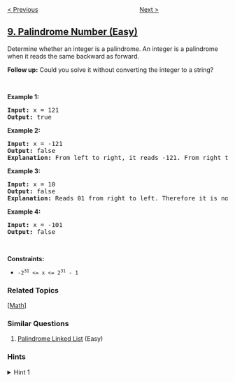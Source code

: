 <!--|This file generated by command(leetcode description); DO NOT EDIT.    |-->
<!--+----------------------------------------------------------------------+-->
<!--|@author    openset <openset.wang@gmail.com>                           |-->
<!--|@link      https://github.com/openset                                 |-->
<!--|@home      https://github.com/openset/leetcode                        |-->
<!--+----------------------------------------------------------------------+-->

[< Previous](../string-to-integer-atoi "String to Integer (atoi)")
　　　　　　　　　　　　　　　　
[Next >](../regular-expression-matching "Regular Expression Matching")

## [9. Palindrome Number (Easy)](https://leetcode.com/problems/palindrome-number "回文数")

<p>Determine whether an integer is a palindrome. An integer&nbsp;is&nbsp;a&nbsp;palindrome when it&nbsp;reads the same backward as forward.</p>

<p><strong>Follow up:</strong> Could you solve&nbsp;it without converting the integer to a string?</p>

<p>&nbsp;</p>
<p><strong>Example 1:</strong></p>

<pre>
<strong>Input:</strong> x = 121
<strong>Output:</strong> true
</pre>

<p><strong>Example 2:</strong></p>

<pre>
<strong>Input:</strong> x = -121
<strong>Output:</strong> false
<strong>Explanation:</strong> From left to right, it reads -121. From right to left, it becomes 121-. Therefore it is not a palindrome.
</pre>

<p><strong>Example 3:</strong></p>

<pre>
<strong>Input:</strong> x = 10
<strong>Output:</strong> false
<strong>Explanation:</strong> Reads 01 from right to left. Therefore it is not a palindrome.
</pre>

<p><strong>Example 4:</strong></p>

<pre>
<strong>Input:</strong> x = -101
<strong>Output:</strong> false
</pre>

<p>&nbsp;</p>
<p><strong>Constraints:</strong></p>

<ul>
	<li><code>-2<sup>31</sup>&nbsp;&lt;= x &lt;= 2<sup>31</sup>&nbsp;- 1</code></li>
</ul>

### Related Topics
  [[Math](../../tag/math/README.md)]

### Similar Questions
  1. [Palindrome Linked List](../palindrome-linked-list) (Easy)

### Hints
<details>
<summary>Hint 1</summary>
Beware of overflow when you reverse the integer.
</details>

